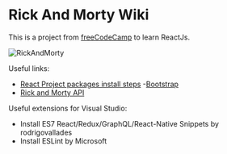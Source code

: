 # Rick And Morty Wiki
This is a project from [freeCodeCamp](https://www.freecodecamp.org/news/react-js-project-build-a-rick-and-morty-character-wiki/) to learn ReactJs.

![RickAndMorty](https://user-images.githubusercontent.com/103535266/211378655-94665751-bbbb-4229-ba00-33159ea7d4c8.png)

Useful links:
- [React Project packages install steps](https://github.com/JoyShaheb/React-Projects/tree/main/Level-1/rick-morty-wiki)
-[Bootstrap](https://getbootstrap.com/docs/5.2/getting-started/introduction/)
- [Rick and Morty API](https://rickandmortyapi.com/)

Useful extensions for Visual Studio:
- Install ES7 React/Redux/GraphQL/React-Native Snippets by rodrigovallades
- Install ESLint by Microsoft
